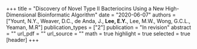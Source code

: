 +++
title = "Discovery of Novel Type II Bacteriocins Using a New High-Dimensional Bioinformatic Algorithm"
date = "2020-06-07"
authors = ["Yount, N.Y., Weaver, D.C., de Anda, J., **Lee, E.Y.**, Lee, M.W., Wong, G.C.L., Yeaman, M.R"]
publication_types = ["2"]
publication = "In revision"
abstract = ""
url_pdf = ""
url_source = ""
math = true
highlight = true
selected = true
[header]
+++
